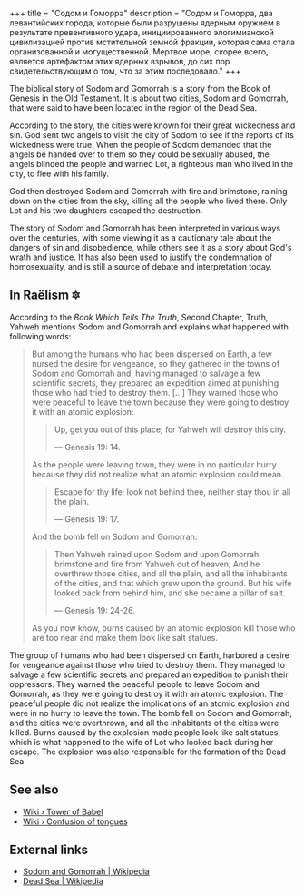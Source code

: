 +++
title = "Содом и Гоморра"
description = "Содом и Гоморра, два левантийских города, которые были разрушены ядерным оружием в результате превентивного удара, инициированного элогимианской цивилизацией против мстительной земной фракции, которая сама стала организованной и могущественной. Мертвое море, скорее всего, является артефактом этих ядерных взрывов, до сих пор свидетельствующим о том, что за этим последовало."
+++

The biblical story of Sodom and Gomorrah is a story from the Book of Genesis in the Old Testament. It is about two cities, Sodom and Gomorrah, that were said to have been located in the region of the Dead Sea.

According to the story, the cities were known for their great wickedness and sin. God sent two angels to visit the city of Sodom to see if the reports of its wickedness were true. When the people of Sodom demanded that the angels be handed over to them so they could be sexually abused, the angels blinded the people and warned Lot, a righteous man who lived in the city, to flee with his family.

God then destroyed Sodom and Gomorrah with fire and brimstone, raining down on the cities from the sky, killing all the people who lived there. Only Lot and his two daughters escaped the destruction.

The story of Sodom and Gomorrah has been interpreted in various ways over the centuries, with some viewing it as a cautionary tale about the dangers of sin and disobedience, while others see it as a story about God's wrath and justice. It has also been used to justify the condemnation of homosexuality, and is still a source of debate and interpretation today.

## In Raëlism 🔯

According to the _Book Which Tells The Truth_, Second Chapter, Truth, Yahweh mentions Sodom and Gomorrah and explains what happened with following words:

> But among the humans who had been dispersed on Earth, a few nursed the desire for vengeance, so they gathered in the towns of Sodom and Gomorrah and, having managed to salvage a few scientific secrets, they prepared an expedition aimed at punishing those who had tried to destroy them.
> [...]
> They warned those who were peaceful to leave the town because they were going to destroy it with an atomic explosion:
>
>> Up, get you out of this place; for Yahweh will destroy this city.
>>
>> — Genesis 19: 14.
>
> As the people were leaving town, they were in no particular hurry because they did not realize what an atomic explosion could mean.
>
>> Escape for thy life; look not behind thee, neither stay thou in all the plain.
>>
>> — Genesis 19: 17.
>
> And the bomb fell on Sodom and Gomorrah:
>
>> Then Yahweh rained upon Sodom and upon Gomorrah brimstone and fire from Yahweh out of heaven; And he overthrew those cities, and all the plain, and all the inhabitants of the cities, and that which grew upon the ground. But his wife looked back from behind him, and she became a pillar of salt.
>>
>> — Genesis 19: 24-26.
>
> As you now know, burns caused by an atomic explosion kill those who are too near and make them look like salt statues.

The group of humans who had been dispersed on Earth, harbored a desire for vengeance against those who tried to destroy them. They managed to salvage a few scientific secrets and prepared an expedition to punish their oppressors. They warned the peaceful people to leave Sodom and Gomorrah, as they were going to destroy it with an atomic explosion. The peaceful people did not realize the implications of an atomic explosion and were in no hurry to leave the town. The bomb fell on Sodom and Gomorrah, and the cities were overthrown, and all the inhabitants of the cities were killed. Burns caused by the explosion made people look like salt statues, which is what happened to the wife of Lot who looked back during her escape. The explosion was also responsible for the formation of the Dead Sea.

## See also

- [Wiki › Tower of Babel](../../wiki/tower-of-babel/)
- [Wiki › Confusion of tongues](../../wiki/confusion-of-tongues/)

## External links

- [Sodom and Gomorrah | Wikipedia](https://en.wikipedia.org/wiki/Sodom_and_Gomorrah)
- [Dead Sea | Wikipedia](https://en.wikipedia.org/wiki/Dead_Sea)